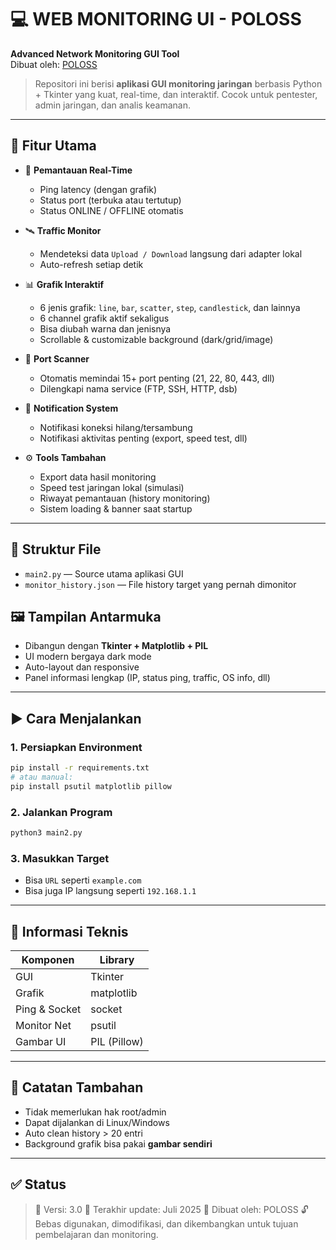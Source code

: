 # 💻 WEB MONITORING UI - POLOSS

**Advanced Network Monitoring GUI Tool**  
Dibuat oleh: [POLOSS](https://github.com/O99099O)

> Repositori ini berisi **aplikasi GUI monitoring jaringan** berbasis Python + Tkinter yang kuat, real-time, dan interaktif. Cocok untuk pentester, admin jaringan, dan analis keamanan.

---

## 🧠 Fitur Utama

- 🔎 **Pemantauan Real-Time**
  - Ping latency (dengan grafik)
  - Status port (terbuka atau tertutup)
  - Status ONLINE / OFFLINE otomatis
  
- 🛰️ **Traffic Monitor**
  - Mendeteksi data `Upload / Download` langsung dari adapter lokal
  - Auto-refresh setiap detik

- 📊 **Grafik Interaktif**
  - 6 jenis grafik: `line`, `bar`, `scatter`, `step`, `candlestick`, dan lainnya
  - 6 channel grafik aktif sekaligus
  - Bisa diubah warna dan jenisnya
  - Scrollable & customizable background (dark/grid/image)

- 🚪 **Port Scanner**
  - Otomatis memindai 15+ port penting (21, 22, 80, 443, dll)
  - Dilengkapi nama service (FTP, SSH, HTTP, dsb)

- 📝 **Notification System**
  - Notifikasi koneksi hilang/tersambung
  - Notifikasi aktivitas penting (export, speed test, dll)

- ⚙️ **Tools Tambahan**
  - Export data hasil monitoring
  - Speed test jaringan lokal (simulasi)
  - Riwayat pemantauan (history monitoring)
  - Sistem loading & banner saat startup

---

## 📁 Struktur File

- `main2.py` — Source utama aplikasi GUI
- `monitor_history.json` — File history target yang pernah dimonitor

## 🖼️ Tampilan Antarmuka

- Dibangun dengan **Tkinter + Matplotlib + PIL**
- UI modern bergaya dark mode
- Auto-layout dan responsive
- Panel informasi lengkap (IP, status ping, traffic, OS info, dll)

---

## ▶ Cara Menjalankan

### 1. Persiapkan Environment

```bash
pip install -r requirements.txt
# atau manual:
pip install psutil matplotlib pillow
````

### 2. Jalankan Program

```bash
python3 main2.py
```

### 3. Masukkan Target

* Bisa `URL` seperti `example.com`
* Bisa juga IP langsung seperti `192.168.1.1`

---

## 🧠 Informasi Teknis

| Komponen      | Library      |
| ------------- | ------------ |
| GUI           | Tkinter      |
| Grafik        | matplotlib   |
| Ping & Socket | socket       |
| Monitor Net   | psutil       |
| Gambar UI     | PIL (Pillow) |

---

## 📌 Catatan Tambahan

* Tidak memerlukan hak root/admin
* Dapat dijalankan di Linux/Windows
* Auto clean history > 20 entri
* Background grafik bisa pakai **gambar sendiri**

---

## ✅ Status

> 🚀 Versi: 3.0
> 📆 Terakhir update: Juli 2025
> 🧠 Dibuat oleh: POLOSS
> 🔓 Bebas digunakan, dimodifikasi, dan dikembangkan untuk tujuan pembelajaran dan monitoring.
